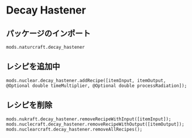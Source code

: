 # Decay Hastener

## パッケージのインポート
`mods.naturcraft.decay_hastener`

## レシピを追加中
```zenscript
mods.nuclear.decay_hastener.addRecipe([itemInput, itemOutput, @Optional double timeMultiplier, @Optional double processRadiation]);
```

## レシピを削除
```zenscript
mods.nukraft.decay_hastener.removeRecipeWithInput([itemInput]);
mods.nuclecraft.decay_hastener.removeRecipeWithOutput([itemOutput]);
mods.nuclearcraft.decay_hastener.removeAllRecipes();
```